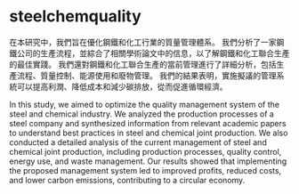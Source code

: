 # steelchemquality

在本研究中，我們旨在優化鋼鐵和化工行業的質量管理體系。 我們分析了一家鋼鐵公司的生產流程，並綜合了相關學術論文中的信息，以了解鋼鐵和化工聯合生產的最佳實踐。 我們還對鋼鐵和化工聯合生產的當前管理進行了詳細分析，包括生產流程、質量控制、能源使用和廢物管理。 我們的結果表明，實施擬議的管理系統可以提高利潤、降低成本和減少碳排放，從而促進循環經濟。

In this study, we aimed to optimize the quality management system of the steel and chemical industry. We analyzed the production processes of a steel company and synthesized information from relevant academic papers to understand best practices in steel and chemical joint production. We also conducted a detailed analysis of the current management of steel and chemical joint production, including production processes, quality control, energy use, and waste management. Our results showed that implementing the proposed management system led to improved profits, reduced costs, and lower carbon emissions, contributing to a circular economy.

